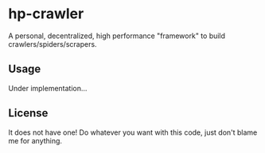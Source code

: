 # hp-crawler

A personal, decentralized, high performance "framework" to build crawlers/spiders/scrapers.

## Usage

Under implementation...

## License

It does not have one! Do whatever you want with this code, just don't blame me for
anything.
